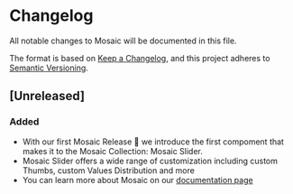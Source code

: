 # Changelog

All notable changes to Mosaic will be documented in this file.

The format is based on [Keep a Changelog](https://keepachangelog.com/en/1.1.0/),
and this project adheres to [Semantic Versioning](https://semver.org/spec/v2.0.0.html).

## [Unreleased]

### Added

- With our first Mosaic Release 🎉 we introduce the first compoment that makes it to the Mosaic Collection: Mosaic Slider.
- Mosaic Slider offers a wide range of customization including custom Thumbs, custom Values Distribution and more
- You can learn more about Mosaic on our [documentation page](https://monstar-lab-oss.github.io/android-mosaic/)
